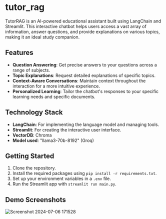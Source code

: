 # tutor_rag

TutorRAG is an AI-powered educational assistant built using LangChain and Streamlit. This interactive chatbot helps users access a vast array of information, answer questions, and provide explanations on various topics, making it an ideal study companion.

## Features

- **Question Answering**: Get precise answers to your questions across a range of subjects.
- **Topic Explanations**: Request detailed explanations of specific topics.
- **Context-Aware Conversations**: Maintain context throughout the interaction for a more intuitive experience.
- **Personalized Learning**: Tailor the chatbot's responses to your specific learning needs and specific documents.

## Technology Stack

- **LangChain**: For implementing the language model and managing tools.
- **Streamlit**: For creating the interactive user interface.
- **VectorDB**: Chroma
- **Model used**: "llama3-70b-8192" (Groq)

## Getting Started

1. Clone the repository.
2. Install the required packages using `pip install -r requirements.txt`.
3. Set up your environment variables in a `.env` file.
4. Run the Streamlit app with `streamlit run main.py`.

## Demo Screenshots

![Screenshot 2024-07-06 171528](https://github.com/kiranmajji1620/tutor_rag/assets/119588005/795f36ac-2cd6-4e87-a9a4-01d80ee30030)
